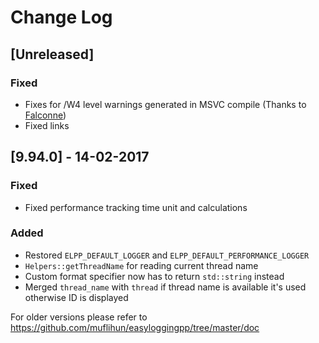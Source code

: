 # Change Log

## [Unreleased]
### Fixed
 - Fixes for /W4 level warnings generated in MSVC compile (Thanks to [Falconne](https://github.com/Falconne))
 - Fixed links

## [9.94.0] - 14-02-2017
### Fixed
 - Fixed performance tracking time unit and calculations

### Added
 - Restored `ELPP_DEFAULT_LOGGER` and `ELPP_DEFAULT_PERFORMANCE_LOGGER`
 - `Helpers::getThreadName` for reading current thread name
 - Custom format specifier now has to return `std::string` instead
 - Merged `thread_name` with `thread` if thread name is available it's used otherwise ID is displayed

For older versions please refer to https://github.com/muflihun/easyloggingpp/tree/master/doc
